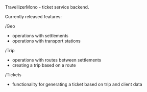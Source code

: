 TravellizerMono - ticket service backend.

Сurrently released features:

/Geo
- operations with settlements
- operations with transport stations

/Trip
- operations with routes between settlements
- creating a trip based on a route

/Tickets
- functionality for generating a ticket based on trip and client data
